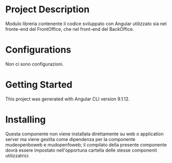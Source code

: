 
# Project Description

Modulo libreria contenente il codice sviluppato con Angular utilizzato sia nel fronte-end del FrontOffice, che nel front-end del BackOffice.

# Configurations
Non ci sono configurazioni.

# Getting Started

This project was generated with Angular CLI version 9.1.12.

# Installing
Questa componente non viene installata direttamente su web o application server ma viene gestita
come dipendenza per la componente mudeopenboweb e mudopenfoweb; il compilato della presente componente dovr&agrave;
essere impostato nell'opportuna cartella delle stesse componenti utilizzatrici.

